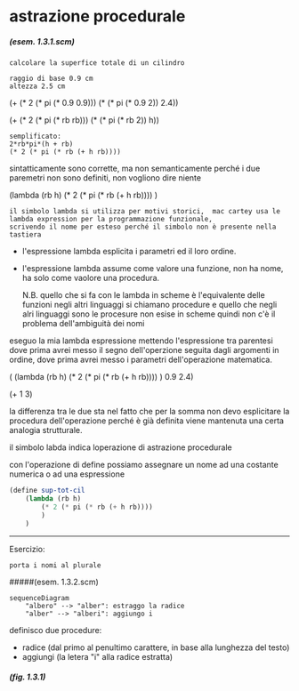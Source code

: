# astrazione procedurale
##### (esem. 1.3.1.scm)

    calcolare la superfice totale di un cilindro

    raggio di base 0.9 cm
    altezza 2.5 cm

(+ (* 2 (* pi (* 0.9 0.9))) (* (* pi (* 0.9 2)) 2.4))

(+ (* 2 (* pi (* rb rb))) (* (* pi (* rb 2)) h))

    semplificato:
    2*rb*pi*(h + rb)
    (* 2 (* pi (* rb (+ h rb))))

sintatticamente sono corrette, ma non semanticamente perché i due paremetri non sono definiti, non vogliono dire niente

(lambda (rb h) (* 2 (* pi (* rb (+ h rb)))) )

    il simbolo lambda si utilizza per motivi storici,  mac cartey usa le lambda expression per la programmazione funzionale,
    scrivendo il nome per esteso perché il simbolo non è presente nella tastiera

* l'espressione lambda esplicita i parametri ed il loro ordine.
* l'espressione lambda assume come valore una funzione, non ha nome, ha solo come vaolore una procedura.

    N.B. quello che si fa con le lambda in scheme è l'equivalente delle funzioni negli altri linguaggi
    si chiamano procedure e quello che negli alri linguaggi sono le procesure non esise in scheme
    quindi non c'è il problema dell'ambiguità dei nomi

eseguo la mia lambda espressione mettendo l'espressione tra parentesi dove prima avrei messo il segno dell'operzione seguita dagli argomenti in ordine,
dove prima avrei messo i parametri dell'operazione matematica.

( (lambda (rb h) (* 2 (* pi (* rb (+ h rb)))) ) 0.9 2.4)

(+ 1 3)

la differenza tra le due sta nel fatto che per la somma non devo esplicitare la procedura dell'operazione  perché è già definita
viene mantenuta una certa analogia strutturale.

il simbolo labda indica loperazione di astrazione procedurale

con l'operazione di define possiamo assegnare un nome ad una costante numerica o ad una espressione

```scheme
(define sup-tot-cil
    (lambda (rb h)
        (* 2 (* pi (* rb (+ h rb))))
        )
    )
```
---
Esercizio:

    porta i nomi al plurale

#####(esem. 1.3.2.scm)

```mermaid
sequenceDiagram
    "albero" --> "alber": estraggo la radice
    "alber" --> "alberi": aggiungo i
```

definisco due procedure:
* radice (dal primo al penultimo carattere, in base alla lunghezza del testo)
* aggiungi (la letera "i" alla radice estratta)

##### (fig. 1.3.1)